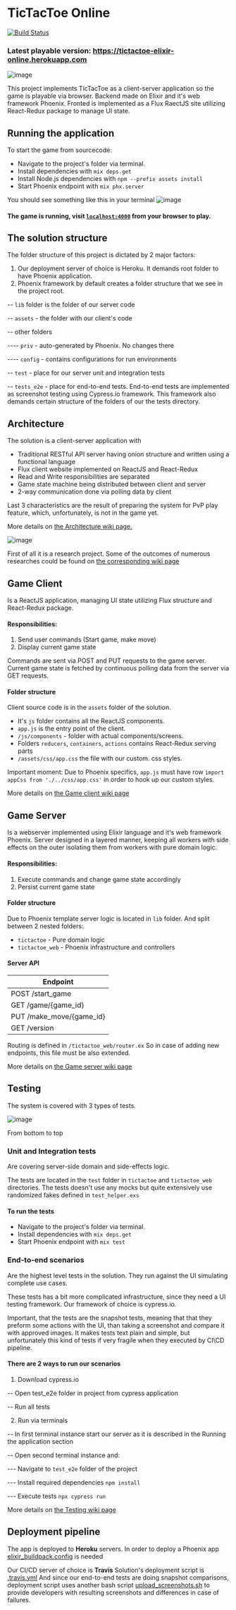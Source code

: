 # TicTacToe Online

[![Build Status](https://travis-ci.org/SergiiVolodkoWorking/TicTacToeOnline.svg?branch=master)](https://travis-ci.org/SergiiVolodkoWorking/TicTacToeOnline)

### Latest playable version: https://tictactoe-elixir-online.herokuapp.com
![image](https://user-images.githubusercontent.com/54677730/66420899-bdfdc280-e9fe-11e9-87c5-c31a295d0224.png)

This project implements TicTacToe as a client-server application so the game is playable via browser.
Backend made on Elixir and it's web framework Phoenix. Fronted is implemented as a Flux RaectJS site utilizing React-Redux package to manage UI state.

## Running the application
To start the game from sourcecode:
  * Navigate to the project's folder via terminal.
  * Install dependencies with `mix deps.get`
  * Install Node.js dependencies with `npm --prefix assets install`
  * Start Phoenix endpoint with `mix phx.server`
 
You should see something like this in your terminal
![image](https://user-images.githubusercontent.com/54677730/66423755-3915a780-ea04-11e9-90e0-c317e2934f1a.png)

#### The game is running, visit [`localhost:4000`](http://localhost:4000) from your browser to play.

## The solution structure
The folder structure of this project is dictated by 2 major factors:
1. Our deployment server of choice is Heroku. It demands root folder to have Phoenix application.
2. Phoenix framework by default creates a folder structure that we see in the project root.

-- `lib` folder is the folder of our server code

-- `assets` - the folder with our client's code

-- other folders

---- `priv` - auto-generated by Phoenix. No changes there

---- `config` - contains configurations for run environments

-- `test` - place for our server unit and integration tests

-- `tests_e2e` - place for end-to-end tests. End-to-end tests are implemented as screenshot testing using Cypress.io framework. This framework also demands certain structure of the folders of our the tests directory.

## Architecture
The solution is a client-server application with
- Traditional RESTful API server having onion structure and written using a functional language
- Flux client website implemented on ReactJS and React-Redux
- Read and Write responsibilities are separated
- Game state machine being distributed between client and server
- 2-way communication done via polling data by client

Last 3 characteristics are the result of preparing the system for PvP play feature, which, unfortunately, is not in the game yet.

More details on [the Architecture wiki page.](https://github.com/SergiiVolodkoWorking/TicTacToeOnline/wiki/Overview-and-Architecture)

![image](https://user-images.githubusercontent.com/54677730/66419720-7aa25480-e9fc-11e9-8736-f2efa8b4219e.png)

First of all it is a research project. Some of the outcomes of numerous researches could be found on [the corresponding wiki page](https://github.com/SergiiVolodkoWorking/TicTacToeOnline/wiki/Technology-stack)

## Game Client
Is a ReactJS application, managing UI state utilizing Flux structure and React-Redux package.

#### Responsibilities:
1. Send user commands (Start game, make move)
2. Display current game state

Commands are sent via POST and PUT requests to the game server.
Current game state is fetched by continuous polling data from the server via GET requests.
#### Folder structure
Client source code is in the `assets` folder of the solution.
- It's `js` folder contains all the ReactJS components.
- `app.js` is the entry point of the client.
- `/js/components` - folder with actual components/screens.
- Folders `reducers`, `containers`, `actions` contains React-Redux serving parts
- `/assets/css/app.css` the file with our custom. css styles. 

Important moment:
Due to Phoenix specifics, `app.js` must have row `import appCss from './../css/app.css'` in order to hook up our custom styles.

More details on [the Game client wiki page](https://github.com/SergiiVolodkoWorking/TicTacToeOnline/wiki/Game-client)


## Game Server
Is a webserver implemented using Elixir language and it's web framework Phoenix. Server designed in a layered manner, keeping all workers with side effects on the outer isolating them from workers with pure domain logic. 
#### Responsibilities:
1. Execute commands and change game state accordingly
2. Persist current game state
#### Folder structure
Due to Phoenix template server logic is located in `lib` folder. And split between 2 nested folders:
- `tictactoe` - Pure domain logic
- `tictactoe_web` - Phoenix infrastructure and controllers

#### Server API

| Endpoint |
| --- |
| POST /start_game |
| GET /game/{game_id} |
| PUT /make_move/{game_id} |
| GET /version |

Routing is defined in `/tictactoe_web/router.ex`
So in case of adding new endpoints, this file must  be also extended.

More details on [the Game server wiki page](https://github.com/SergiiVolodkoWorking/TicTacToeOnline/wiki/Game-server)

## Testing

The system is covered with 3 types of tests.


![image](https://user-images.githubusercontent.com/54677730/66413271-fa292700-e9ee-11e9-96d2-5b8103baa653.png)

From bottom to top

### Unit and Integration tests
Are covering server-side domain and side-effects logic.

The tests are located in the `test` folder in `tictactoe` and `tictactoe_web` directories.
The tests doesn't use any mocks but quite extensively use randomized fakes defined in `test_helper.exs`

#### To run the tests
  * Navigate to the project's folder via terminal.
  * Install dependencies with `mix deps.get`
  * Start Phoenix endpoint with `mix test`

### End-to-end scenarios
Are the highest level tests in the solution. They run against the UI simulating complete use cases.

These tests has a bit more complicated infrastructure, since they need a UI testing framework. Our framework of choice is cypress.io.

Important, that the tests are the snapshot tests, meaning that that they preform some actions with the UI, than taking a screenshot and compare it with approved images. It makes tests text plain and simple, but unfortunately this kind of tests if very fragile when they executed by CI\CD pipeline.

#### There are 2 ways to run our scenarios
1. Download cypress.io

-- Open test_e2e folder in project from cypress application

-- Run all tests

2. Run via terminals

-- In first terminal instance start our server as it is described in the Running the application section

-- Open second terminal instance and:

--- Navigate to `test_e2e` folder of the project

--- Install required dependencies `npm install`

--- Execute tests `npx cypress run`

More details on [the Testing wiki page](https://github.com/SergiiVolodkoWorking/TicTacToeOnline/wiki/Testing)

## Deployment pipeline
The app is deployed to **Heroku** servers.
In order to deploy a Phoenix app [elixir_buildpack.config](https://github.com/SergiiVolodkoWorking/TicTacToeOnline/blob/master/elixir_buildpack.config) is needed

Our CI/CD server of choice is **Travis**
Solution's deployment script is [.travis.yml](https://github.com/SergiiVolodkoWorking/TicTacToeOnline/blob/master/.travis.yml)
And since our end-to-end tests are doing snapshot comparisons, deployment script uses another bash script [upload_screenshots.sh](https://github.com/SergiiVolodkoWorking/TicTacToeOnline/blob/master/upload_screenshots.sh) to provide developers with resulting screenshots and differences in case of failures.
